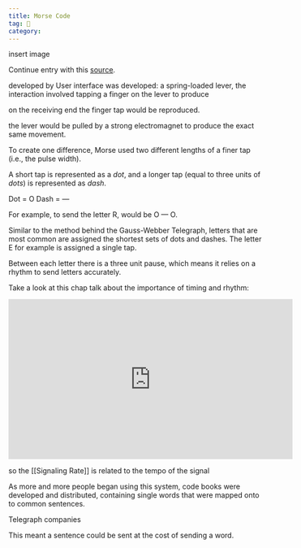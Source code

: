 ```yaml
---
title: Morse Code
tag: 🌱 
category: 
---
```


insert image

Continue entry with this [source](https://www.khanacademy.org/computing/computer-science/informationtheory/info-theory/v/morse-code-the-information-age-language-of-coins-8-12).

developed by 
User interface was developed: a spring-loaded lever, the interaction involved tapping a finger on the lever to produce 

on the receiving end the finger tap would be reproduced.

the lever would be pulled by a strong electromagnet to produce the exact same movement.

To create one difference, Morse used two different lengths of a finer tap (i.e., the pulse width).

A short tap is represented as a *dot*, and a longer tap (equal to three units of *dots*) is represented as *dash*.

Dot = O
Dash = —

For example, to send the letter R, would be O — O.

Similar to the method behind the Gauss-Webber Telegraph, letters that are most common are assigned the shortest sets of dots and dashes. The letter E for example is assigned a single tap.

Between each letter there is a three unit pause, which means it relies on a rhythm to send letters accurately.

Take a look at this chap talk about the importance of timing and rhythm:

<iframe width="560" height="315" src="https://www.youtube.com/embed/Li8Hiwbc664?start=409" title="YouTube video player" frameborder="0" allow="accelerometer; autoplay; clipboard-write; encrypted-media; gyroscope; picture-in-picture" allowfullscreen></iframe>


so the [[Signaling Rate]] is related to the tempo of the signal

As more and more people began using this system, code books were developed and distributed, containing single words that were mapped onto to common sentences.

Telegraph companies

This meant a sentence could be sent at the cost of sending a word.

